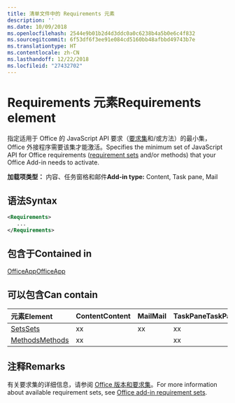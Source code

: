 ```yaml
---
title: 清单文件中的 Requirements 元素
description: ''
ms.date: 10/09/2018
ms.openlocfilehash: 2544e9b01b2d4d3ddc0a0c6238b4a5b0e6c4f832
ms.sourcegitcommit: 6f53df6f3ee91e084cd5160bb48afbbd49743b7e
ms.translationtype: HT
ms.contentlocale: zh-CN
ms.lasthandoff: 12/22/2018
ms.locfileid: "27432702"
---
```

# <a name="requirements-element"></a><span data-ttu-id="8499e-102">Requirements 元素</span><span class="sxs-lookup"><span data-stu-id="8499e-102">Requirements element</span></span>

<span data-ttu-id="8499e-103">指定适用于 Office 的 JavaScript API 要求（[要求集](https://docs.microsoft.com/office/dev/add-ins/develop/office-versions-and-requirement-sets#specify-office-hosts-and-requirement-sets)和/或方法）的最小集，Office 外接程序需要该集才能激活。</span><span class="sxs-lookup"><span data-stu-id="8499e-103">Specifies the minimum set of JavaScript API for Office requirements ([requirement sets](https://docs.microsoft.com/office/dev/add-ins/develop/office-versions-and-requirement-sets#specify-office-hosts-and-requirement-sets) and/or methods) that your Office Add-in needs to activate.</span></span>

<span data-ttu-id="8499e-104">**加载项类型：** 内容、任务窗格和邮件</span><span class="sxs-lookup"><span data-stu-id="8499e-104">**Add-in type:** Content, Task pane, Mail</span></span>

## <a name="syntax"></a><span data-ttu-id="8499e-105">语法</span><span class="sxs-lookup"><span data-stu-id="8499e-105">Syntax</span></span>

```XML
<Requirements>
   ...
</Requirements>
```

## <a name="contained-in"></a><span data-ttu-id="8499e-106">包含于</span><span class="sxs-lookup"><span data-stu-id="8499e-106">Contained in</span></span>

[<span data-ttu-id="8499e-107">OfficeApp</span><span class="sxs-lookup"><span data-stu-id="8499e-107">OfficeApp</span></span>](officeapp.md)

## <a name="can-contain"></a><span data-ttu-id="8499e-108">可以包含</span><span class="sxs-lookup"><span data-stu-id="8499e-108">Can contain</span></span>

|<span data-ttu-id="8499e-109">**元素**</span><span class="sxs-lookup"><span data-stu-id="8499e-109">**Element**</span></span>|<span data-ttu-id="8499e-110">**Content**</span><span class="sxs-lookup"><span data-stu-id="8499e-110">**Content**</span></span>|<span data-ttu-id="8499e-111">**Mail**</span><span class="sxs-lookup"><span data-stu-id="8499e-111">**Mail**</span></span>|<span data-ttu-id="8499e-112">**TaskPane**</span><span class="sxs-lookup"><span data-stu-id="8499e-112">**TaskPane**</span></span>|
|:-----|:-----|:-----|:-----|
|[<span data-ttu-id="8499e-113">Sets</span><span class="sxs-lookup"><span data-stu-id="8499e-113">Sets</span></span>](sets.md)|<span data-ttu-id="8499e-114">x</span><span class="sxs-lookup"><span data-stu-id="8499e-114">x</span></span>|<span data-ttu-id="8499e-115">x</span><span class="sxs-lookup"><span data-stu-id="8499e-115">x</span></span>|<span data-ttu-id="8499e-116">x</span><span class="sxs-lookup"><span data-stu-id="8499e-116">x</span></span>|
|[<span data-ttu-id="8499e-117">Methods</span><span class="sxs-lookup"><span data-stu-id="8499e-117">Methods</span></span>](methods.md)|<span data-ttu-id="8499e-118">x</span><span class="sxs-lookup"><span data-stu-id="8499e-118">x</span></span>||<span data-ttu-id="8499e-119">x</span><span class="sxs-lookup"><span data-stu-id="8499e-119">x</span></span>|

## <a name="remarks"></a><span data-ttu-id="8499e-120">注释</span><span class="sxs-lookup"><span data-stu-id="8499e-120">Remarks</span></span>

<span data-ttu-id="8499e-121">有关要求集的详细信息，请参阅 [Office 版本和要求集](https://docs.microsoft.com/office/dev/add-ins/develop/office-versions-and-requirement-sets)。</span><span class="sxs-lookup"><span data-stu-id="8499e-121">For more information about available requirement sets, see [Office add-in requirement sets](https://docs.microsoft.com/office/dev/add-ins/develop/office-versions-and-requirement-sets).</span></span>

